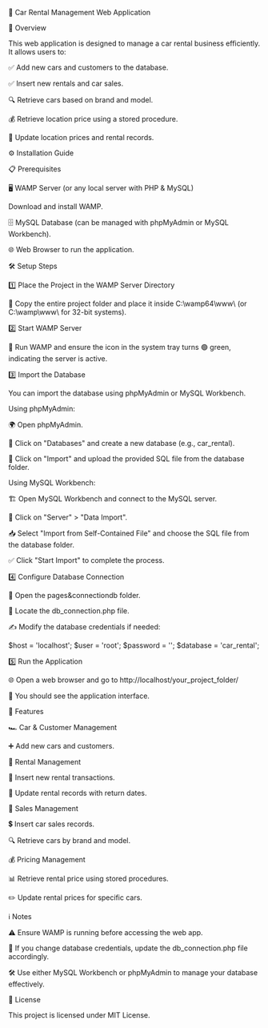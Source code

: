 🚗 Car Rental Management Web Application

📌 Overview

This web application is designed to manage a car rental business efficiently. It allows users to:

✅ Add new cars and customers to the database.

✅ Insert new rentals and car sales.

🔍 Retrieve cars based on brand and model.

💰 Retrieve location price using a stored procedure.

🔄 Update location prices and rental records.

⚙️ Installation Guide

📋 Prerequisites

🖥️ WAMP Server (or any local server with PHP & MySQL)

Download and install WAMP.

🗄️ MySQL Database (can be managed with phpMyAdmin or MySQL Workbench).

🌐 Web Browser to run the application.

🛠️ Setup Steps

1️⃣ Place the Project in the WAMP Server Directory

📂 Copy the entire project folder and place it inside C:\wamp64\www\ (or C:\wamp\www\ for 32-bit systems).

2️⃣ Start WAMP Server

🚦 Run WAMP and ensure the icon in the system tray turns 🟢 green, indicating the server is active.

3️⃣ Import the Database

You can import the database using phpMyAdmin or MySQL Workbench.

Using phpMyAdmin:

🌍 Open phpMyAdmin.

📌 Click on "Databases" and create a new database (e.g., car_rental).

📂 Click on "Import" and upload the provided SQL file from the database folder.

Using MySQL Workbench:

🏗️ Open MySQL Workbench and connect to the MySQL server.

🔄 Click on "Server" > "Data Import".

📥 Select "Import from Self-Contained File" and choose the SQL file from the database folder.

✅ Click "Start Import" to complete the process.

4️⃣ Configure Database Connection

📂 Open the pages&connectiondb folder.

🔧 Locate the db_connection.php file.

✍️ Modify the database credentials if needed:

$host = 'localhost';
$user = 'root';
$password = '';
$database = 'car_rental';

5️⃣ Run the Application

🌐 Open a web browser and go to http://localhost/your_project_folder/

🎉 You should see the application interface.

🚀 Features

🏎️ Car & Customer Management

➕ Add new cars and customers.

📅 Rental Management

📝 Insert new rental transactions.

🔄 Update rental records with return dates.

🛒 Sales Management

💲 Insert car sales records.

🔍 Retrieve cars by brand and model.

💰 Pricing Management

📊 Retrieve rental price using stored procedures.

✏️ Update rental prices for specific cars.

ℹ️ Notes

⚠️ Ensure WAMP is running before accessing the web app.

🔑 If you change database credentials, update the db_connection.php file accordingly.

🛠️ Use either MySQL Workbench or phpMyAdmin to manage your database effectively.

📜 License

This project is licensed under MIT License.